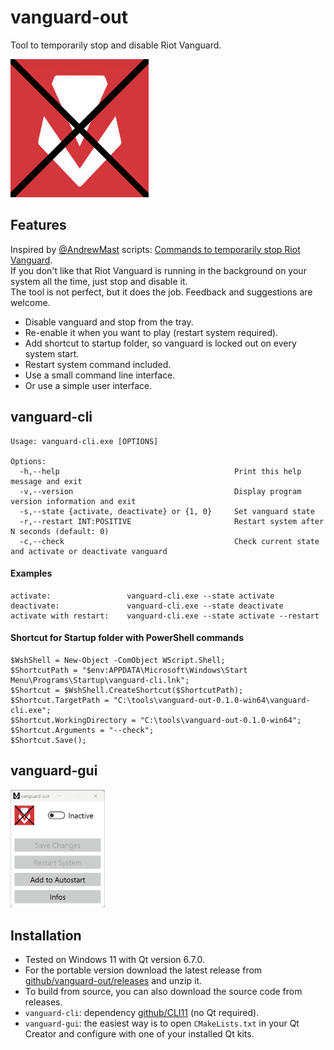 # vanguard-out
Tool to temporarily stop and disable Riot Vanguard.


![icon](./vanguard-gui/icon.png)

## Features

Inspired by [@AndrewMast](https://gist.github.com/AndrewMast) scripts: [Commands to temporarily stop Riot Vanguard](https://gist.github.com/AndrewMast/742ac7e07c37096017e907b0fd8ec7bb#file-readme-md).  
If you don't like that Riot Vanguard is running in the background on your system all the time, just stop and disable it.  
The tool is not perfect, but it does the job. Feedback and suggestions are welcome.

- Disable vanguard and stop from the tray.
- Re-enable it when you want to play (restart system required).
- Add shortcut to startup folder, so vanguard is locked out on every system start.
- Restart system command included.
- Use a small command line interface.
- Or use a simple user interface.

## vanguard-cli
```
Usage: vanguard-cli.exe [OPTIONS]

Options:
  -h,--help                                       Print this help message and exit
  -v,--version                                    Display program version information and exit
  -s,--state {activate, deactivate} or {1, 0}     Set vanguard state
  -r,--restart INT:POSITIVE                       Restart system after N seconds (default: 0)
  -c,--check                                      Check current state and activate or deactivate vanguard
```

#### Examples
```
activate:                 vanguard-cli.exe --state activate
deactivate:               vanguard-cli.exe --state deactivate
activate with restart:    vanguard-cli.exe --state activate --restart
```

#### Shortcut for Startup folder with PowerShell commands
```
$WshShell = New-Object -ComObject WScript.Shell;
$ShortcutPath = "$env:APPDATA\Microsoft\Windows\Start Menu\Programs\Startup\vanguard-cli.lnk";
$Shortcut = $WshShell.CreateShortcut($ShortcutPath);
$Shortcut.TargetPath = "C:\tools\vanguard-out-0.1.0-win64\vanguard-cli.exe";
$Shortcut.WorkingDirectory = "C:\tools\vanguard-out-0.1.0-win64";
$Shortcut.Arguments = "--check";
$Shortcut.Save();
```

## vanguard-gui

<img src="./docs/vanguard-gui.gif" width="30%"/>

## Installation
- Tested on Windows 11 with Qt version 6.7.0.
- For the portable version download the latest release from [github/vanguard-out/releases](https://github.com/Simon-12/vanguard-out/releases) and unzip it.
- To build from source, you can also download the source code from releases.
- `vanguard-cli`: dependency [github/CLI11](https://github.com/CLIUtils/CLI11) (no Qt required).
- `vanguard-gui`: the easiest way is to open `CMakeLists.txt` in your Qt Creator and configure with one of your installed Qt kits.
